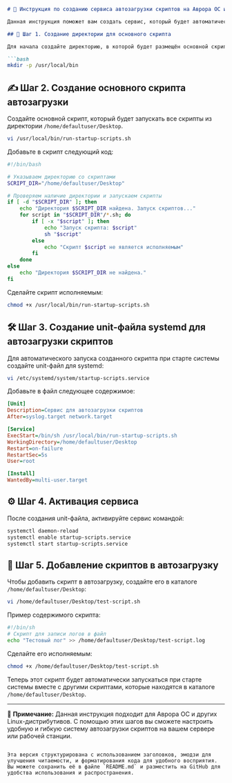 
```markdown
# 📜 Инструкция по созданию сервиса автозагрузки скриптов на Аврора ОС и Linux

Данная инструкция поможет вам создать сервис, который будет автоматически запускать скрипты при старте системы на Аврора ОС или любой другой Linux-системе.

## 🚀 Шаг 1. Создание директории для основного скрипта

Для начала создайте директорию, в которой будет размещён основной скрипт. В будущем, возможно, потребуется переместить его в более подходящее место.

```bash
mkdir -p /usr/local/bin
```

## ✍️ Шаг 2. Создание основного скрипта автозагрузки

Создайте основной скрипт, который будет запускать все скрипты из директории `/home/defaultuser/Desktop`.

```bash
vi /usr/local/bin/run-startup-scripts.sh
```

Добавьте в скрипт следующий код:

```bash
#!/bin/bash

# Указываем директорию со скриптами
SCRIPT_DIR="/home/defaultuser/Desktop"

# Проверяем наличие директории и запускаем скрипты
if [ -d "$SCRIPT_DIR" ]; then
    echo "Директория $SCRIPT_DIR найдена. Запуск скриптов..."
    for script in "$SCRIPT_DIR"/*.sh; do
        if [ -x "$script" ]; then
            echo "Запуск скрипта: $script"
            sh "$script"
        else
            echo "Скрипт $script не является исполняемым"
        fi
    done
else
    echo "Директория $SCRIPT_DIR не найдена."
fi
```

Сделайте скрипт исполняемым:

```bash
chmod +x /usr/local/bin/run-startup-scripts.sh
```

## 🛠️ Шаг 3. Создание unit-файла systemd для автозагрузки скриптов

Для автоматического запуска созданного скрипта при старте системы создайте unit-файл для systemd:

```bash
vi /etc/systemd/system/startup-scripts.service
```

Добавьте в файл следующее содержимое:

```ini
[Unit]
Description=Сервис для автозагрузки скриптов
After=syslog.target network.target

[Service]
ExecStart=/bin/sh /usr/local/bin/run-startup-scripts.sh
WorkingDirectory=/home/defaultuser/Desktop
Restart=on-failure
RestartSec=5s
User=root

[Install]
WantedBy=multi-user.target
```

## ⚙️ Шаг 4. Активация сервиса

После создания unit-файла, активируйте сервис командой:

```bash
systemctl daemon-reload
systemctl enable startup-scripts.service
systemctl start startup-scripts.service
```

## 📝 Шаг 5. Добавление скриптов в автозагрузку

Чтобы добавить скрипт в автозагрузку, создайте его в каталоге `/home/defaultuser/Desktop`:

```bash
vi /home/defaultuser/Desktop/test-script.sh
```

Пример содержимого скрипта:

```bash
#!/bin/sh
# Скрипт для записи логов в файл
echo "Тестовый лог" >> /home/defaultuser/Desktop/test-script.log
```

Сделайте его исполняемым:

```bash
chmod +x /home/defaultuser/Desktop/test-script.sh
```

Теперь этот скрипт будет автоматически запускаться при старте системы вместе с другими скриптами, которые находятся в каталоге `/home/defaultuser/Desktop`.

---

📌 **Примечание:** Данная инструкция подходит для Аврора ОС и других Linux-дистрибутивов. С помощью этих шагов вы сможете настроить удобную и гибкую систему автозагрузки скриптов на вашем сервере или рабочей станции.
```

Эта версия структурирована с использованием заголовков, эмодзи для улучшения читаемости, и форматирования кода для удобного восприятия. Вы можете сохранить её в файле `README.md` и разместить на GitHub для удобства использования и распространения.
